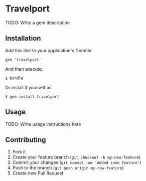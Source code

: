 # Travelport

TODO: Write a gem description

## Installation

Add this line to your application's Gemfile:

    gem 'travelport'

And then execute:

    $ bundle

Or install it yourself as:

    $ gem install travelport

## Usage

TODO: Write usage instructions here

## Contributing

1. Fork it
2. Create your feature branch (`git checkout -b my-new-feature`)
3. Commit your changes (`git commit -am 'Added some feature'`)
4. Push to the branch (`git push origin my-new-feature`)
5. Create new Pull Request
